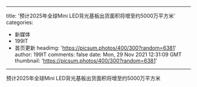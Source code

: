 
---
title: '预计2025年全球Mini LED背光基板出货面积将增至约5000万平方米'
categories: 
 - 新媒体
 - 199IT
 - 首页更新
headimg: 'https://picsum.photos/400/300?random=6381'
author: 199IT
comments: false
date: Mon, 29 Nov 2021 12:31:09 GMT
thumbnail: 'https://picsum.photos/400/300?random=6381'
---

<div>   
预计2025年全球Mini LED背光基板出货面积将增至约5000万平方米  
</div>
            